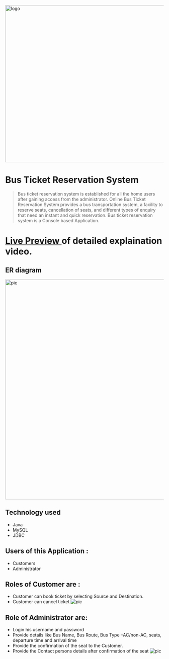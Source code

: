 <img width="1000" height="500" alt="logo" src = "https://user-images.githubusercontent.com/90348363/221415933-5c52e9e5-9912-4747-8ded-8648a7a8ba9c.png">

# Bus Ticket Reservation System

> Bus ticket reservation system is established for all the home users after gaining access from the administrator. Online Bus Ticket Reservation System provides a bus transportation system, a facility to reserve seats, cancellation of seats, and different types of enquiry that need an instant and quick reservation.
> Bus ticket reservation system is a Console based Application.

# [ Live Preview ](https://drive.google.com/file/d/1bbn4JBgGA4eLhT2uzVsrmUG6E26BoOV1/view?usp=sharing) of detailed explaination video. 

## ER diagram
<img width="800" height="700" alt="pic" src="https://user-images.githubusercontent.com/90348363/221415866-275fa807-fcf5-4bad-824a-c8d61f2b1b4a.png">

## Technology used 

- Java
- MySQL
- JDBC

## Users of this Application :

- Customers
- Administrator

## Roles of Customer are :

- Customer can book ticket by selecting Source and Destination.
- Customer can cancel ticket
  <img alt="pic" src="https://user-images.githubusercontent.com/90348363/221419990-c264e4ce-78c3-40ac-bec5-2849191186da.png">

## Role of Administrator are:

- Login his username and password
- Provide details like Bus Name, Bus Route, Bus Type –AC/non-AC, seats, departure time and arrival time
- Provide the confirmation of the seat to the Customer.
- Provide the Contact persons details after confirmation of the seat
  <img alt="pic" src="https://user-images.githubusercontent.com/90348363/221419008-377ab1f5-370e-433c-9221-8bd7581db090.png">

